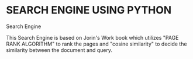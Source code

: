 # SEARCH ENGINE USING PYTHON
Search Engine
   
This Search Engine is based on Jorin's Work book which utilizes "PAGE RANK ALGORITHM" to rank the pages and "cosine similarity" to decide 
the similarity between the document and query.
